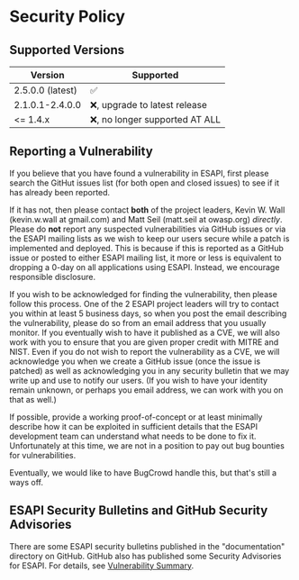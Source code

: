 # Security Policy

## Supported Versions

| Version | Supported          |
| ------- | ------------------ |
| 2.5.0.0 (latest) | :white_check_mark: |
| 2.1.0.1-2.4.0.0  | :x:, upgrade to latest release |
| <= 1.4.x  | :x:, no longer supported AT ALL |

## Reporting a Vulnerability

If you believe that you have found a vulnerability in ESAPI, first please search the
GitHut issues list (for both open and closed issues) to see if it has already been reported.

If it has not, then please contact **both** of the project leaders, Kevin W. Wall
(kevin.w.wall at gmail.com) and Matt Seil (matt.seil at owasp.org) _directly_.
Please do **not** report any suspected vulnerabilities via GitHub issues
or via the ESAPI mailing lists as we wish to keep our users secure while a patch
is implemented and deployed. This is because if this is reported as a GitHub
issue or posted to either ESAPI mailing list, it more or less is equivalent to
dropping a 0-day on all applications using ESAPI. Instead, we encourage
responsible disclosure.

If you wish to be acknowledged for finding the vulnerability, then please follow
this process. One of the 2 ESAPI project leaders will try to contact you within
at least 5 business days, so when you post the email describing the
vulnerability, please do so from an email address that you usually monitor.
If you eventually wish to have it published as a CVE, we will also work with you
to ensure that you are given proper credit with MITRE and NIST. Even if you do
not wish to report the vulnerability as a CVE, we will acknowledge you when we
create a GitHub issue (once the issue is patched) as well as acknowledging you
in any security bulletin that we may write up and use to notify our users. (If you wish
to have your identity remain unknown, or perhaps you email address, we can work
with you on that as well.)

If possible, provide a working proof-of-concept or at least minimally describe
how it can be exploited in sufficient details that the ESAPI development team
can understand what needs to be done to fix it. Unfortunately at this time, we
are not in a position to pay out bug bounties for vulnerabilities.

Eventually, we would like to have BugCrowd handle this, but that's still a ways off.

## ESAPI Security Bulletins and GitHub Security Advisories

There are some ESAPI security bulletins published in the "documentation" directory on GitHub.
GitHub also has published some Security Advisories for ESAPI.
For details, see [Vulnerability Summary](https://github.com/ESAPI/esapi-java-legacy/blob/develop/Vulnerability-Summary.md).

